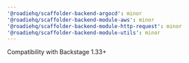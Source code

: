 ```yaml
---
'@roadiehq/scaffolder-backend-argocd': minor
'@roadiehq/scaffolder-backend-module-aws': minor
'@roadiehq/scaffolder-backend-module-http-request': minor
'@roadiehq/scaffolder-backend-module-utils': minor
---
```


Compatibility with Backstage 1.33+
